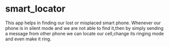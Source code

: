 # smart_locator
This app helps in finding our lost or misplaced smart phone. Whenever our phone is in silent mode and we are not able to find it,then by simply sending a message from other phone we can locate our cell,change its ringing mode and even make it ring.
